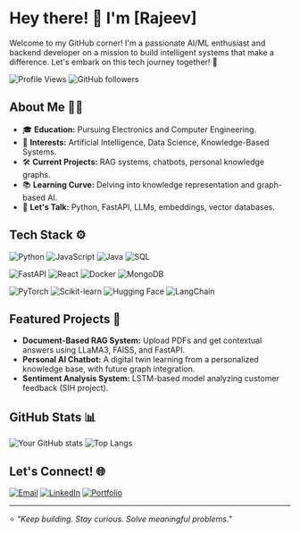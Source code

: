 # Hey there! 👋 I'm [Rajeev]

Welcome to my GitHub corner! I'm a passionate AI/ML enthusiast and backend developer on a mission to build intelligent systems that make a difference. Let's embark on this tech journey together! 🚀

![Profile Views](https://komarev.com/ghpvc/?username=Arraj2611&color=blue) ![GitHub followers](https://img.shields.io/github/followers/Arraj2611?label=Followers&style=social)

## About Me 🧑‍💻

- 🎓 **Education:** Pursuing Electronics and Computer Engineering.
- 🧠 **Interests:** Artificial Intelligence, Data Science, Knowledge-Based Systems.
- 🛠️ **Current Projects:** RAG systems, chatbots, personal knowledge graphs.
- 📚 **Learning Curve:** Delving into knowledge representation and graph-based AI.
- 💬 **Let's Talk:** Python, FastAPI, LLMs, embeddings, vector databases.

## Tech Stack ⚙️

![Python](https://img.shields.io/badge/-Python-3776AB?style=flat-square&logo=python&logoColor=white)
![JavaScript](https://img.shields.io/badge/-JavaScript-F7DF1E?style=flat-square&logo=javascript&logoColor=black)
![Java](https://img.shields.io/badge/-Java-007396?style=flat-square&logo=java&logoColor=white)
![SQL](https://img.shields.io/badge/-SQL-4479A1?style=flat-square&logo=postgresql&logoColor=white)

![FastAPI](https://img.shields.io/badge/-FastAPI-009688?style=flat-square&logo=fastapi&logoColor=white)
![React](https://img.shields.io/badge/-React-61DAFB?style=flat-square&logo=react&logoColor=black)
![Docker](https://img.shields.io/badge/-Docker-2496ED?style=flat-square&logo=docker&logoColor=white)
![MongoDB](https://img.shields.io/badge/-MongoDB-47A248?style=flat-square&logo=mongodb&logoColor=white)

![PyTorch](https://img.shields.io/badge/-PyTorch-EE4C2C?style=flat-square&logo=pytorch&logoColor=white)
![Scikit-learn](https://img.shields.io/badge/-Scikit--learn-F7931E?style=flat-square&logo=scikit-learn&logoColor=white)
![Hugging Face](https://img.shields.io/badge/-Hugging%20Face-FFDA00?style=flat-square&logo=huggingface&logoColor=black)
![LangChain](https://img.shields.io/badge/-LangChain-000000?style=flat-square&logo=chainlink&logoColor=white)

## Featured Projects 🌟

- **Document-Based RAG System:** Upload PDFs and get contextual answers using LLaMA3, FAISS, and FastAPI.
- **Personal AI Chatbot:** A digital twin learning from a personalized knowledge base, with future graph integration.
- **Sentiment Analysis System:** LSTM-based model analyzing customer feedback (SIH project).

## GitHub Stats 📊

![Your GitHub stats](https://github-readme-stats.vercel.app/api?username=Arraj2611&show_icons=true&theme=radical)
![Top Langs](https://github-readme-stats.vercel.app/api/top-langs/?username=Arraj2611&layout=compact&theme=radical)

## Let's Connect! 🌐

[![Email](https://img.shields.io/badge/rajeevaken03@gmail.com-D14836?style=flat-square&logo=gmail&logoColor=white)](mailto:rajeevaken03@gmail.com)
[![LinkedIn](https://img.shields.io/badge/LinkedIn-rajeevaken-blue?style=flat-square&logo=linkedin&logoColor=white)](https://www.linkedin.com/in/rajeevaken/)
[![Portfolio](https://img.shields.io/badge/Portfolio-arraj2611.streamlit.app-ff69b4?style=flat-square&logo=google-chrome&logoColor=white)](https://arraj2611.streamlit.app/)

---

⭐️ *"Keep building. Stay curious. Solve meaningful problems."*

